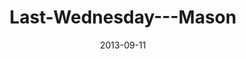 ---
layout: music 
title: "Last-Wednesday---Mason"
series: "Go Forth"
date: 2013-09-11 
description: "Last Wednesday"
audio: "http://www.crossroads.net/players/media/hq/082813_lw_mason.mp3"
audio-duration: "43:00"
---